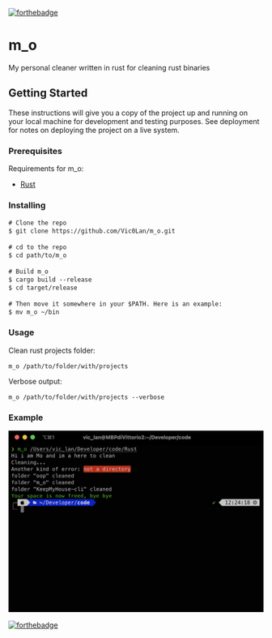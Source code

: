 [![forthebadge](https://forthebadge.com/images/badges/made-with-rust.svg)](https://forthebadge.com)

# m_o
My personal cleaner written in rust for cleaning rust binaries


## Getting Started

These instructions will give you a copy of the project up and running on
your local machine for development and testing purposes. See deployment
for notes on deploying the project on a live system.

### Prerequisites

Requirements for m_o:
- [Rust](https://www.rust-lang.org/tools/install)



### Installing


    # Clone the repo
    $ git clone https://github.com/Vic0Lan/m_o.git

    # cd to the repo
    $ cd path/to/m_o

    # Build m_o
    $ cargo build --release
    $ cd target/release

    # Then move it somewhere in your $PATH. Here is an example:
    $ mv m_o ~/bin


### Usage
Clean rust projects folder:

    m_o /path/to/folder/with/projects
    
Verbose output:

    m_o /path/to/folder/with/projects --verbose
  

### Example
![Test](https://github.com/Vic0Lan/m_o/blob/856e627db1e736e9581aa43e058cf7a9b0aed8dd/test.png)

 [![forthebadge](https://forthebadge.com/images/featured/featured-built-with-love.svg)](https://forthebadge.com)
